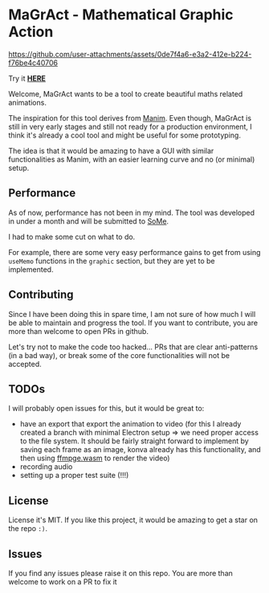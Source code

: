 # MaGrAct - Mathematical Graphic Action

https://github.com/user-attachments/assets/0de7f4a6-e3a2-412e-b224-f76be4c40706

Try it **[HERE](https://lolloz98.github.io/MaGrAct/)**

Welcome, MaGrAct wants to be a tool to create beautiful maths related animations. 

The inspiration for this tool derives from [Manim](https://github.com/3b1b/manim). Even though, MaGrAct is still in very early stages and still not ready for a production environment, I think it's already a cool tool and might be useful for some prototyping.

The idea is that it would be amazing to have a GUI with similar functionalities as Manim, with an easier learning curve and no (or minimal) setup.

## Performance
As of now, performance has not been in my mind. The tool was developed in under a month and will be submitted to [SoMe](https://some.3b1b.co/). 

I had to make some cut on what to do. 

For example, there are some very easy performance gains to get from using `useMemo` functions in the `graphic` section, but they are yet to be implemented.

## Contributing
Since I have been doing this in spare time, I am not sure of how much I will be able to maintain and progress the tool. If you want to contribute, you are more than welcome to open PRs in github.

Let's try not to make the code too hacked... PRs that are clear anti-patterns (in a bad way), or break some of the core functionalities will not be accepted.

## TODOs
I will probably open issues for this, but it would be great to:
- have an export that export the animation to video (for this I already created a branch with minimal Electron setup => we need proper access to the file system. It should be fairly straight forward to implement by saving each frame as an image, konva already has this functionality, and then using [ffmpge.wasm](https://github.com/ffmpegwasm/ffmpeg.wasm) to render the video)
- recording audio
- setting up a proper test suite (!!!)

## License
License it's MIT. If you like this project, it would be amazing to get a star on the repo `:)`.

## Issues
If you find any issues please raise it on this repo. You are more than welcome to work on a PR to fix it
